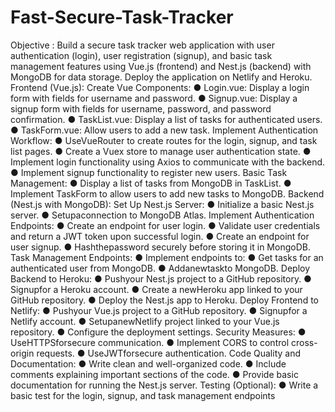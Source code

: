 # Fast-Secure-Task-Tracker

 Objective :
 Build a secure task tracker web application with user authentication (login), user
 registration (signup), and basic task management features using Vue.js (frontend) and
 Nest.js (backend) with MongoDB for data storage. Deploy the application on Netlify and
 Heroku.
 Frontend (Vue.js):
 Create Vue Components:
 ● Login.vue: Display a login form with fields for username and password.
 ● Signup.vue: Display a signup form with fields for username, password, and password
 confirmation.
 ● TaskList.vue: Display a list of tasks for authenticated users.
 ● TaskForm.vue: Allow users to add a new task.
 Implement Authentication Workflow:
 ● UseVueRouter to create routes for the login, signup, and task list pages.
 ● Create a Vuex store to manage user authentication state.
 ● Implement login functionality using Axios to communicate with the backend.
 ● Implement signup functionality to register new users.
 Basic Task Management:
 ● Display a list of tasks from MongoDB in TaskList.
 ● Implement TaskForm to allow users to add new tasks to MongoDB.
 Backend (Nest.js with MongoDB):
 Set Up Nest.js Server:
 ● Initialize a basic Nest.js server.
 ● Setupaconnection to MongoDB Atlas.
 Implement Authentication Endpoints:
 ● Create an endpoint for user login.
 ● Validate user credentials and return a JWT token upon successful login.
 ● Create an endpoint for user signup.
 ● Hashthepassword securely before storing it in MongoDB.
 Task Management Endpoints:
 ● Implement endpoints to:
 ● Get tasks for an authenticated user from MongoDB.
● Addanewtaskto MongoDB.
 Deploy Backend to Heroku:
 ● Pushyour Nest.js project to a GitHub repository.
 ● Signupfor a Heroku account.
 ● Create a newHeroku app linked to your GitHub repository.
 ● Deploy the Nest.js app to Heroku.
 Deploy Frontend to Netlify:
 ● Pushyour Vue.js project to a GitHub repository.
 ● Signupfor a Netlify account.
 ● SetupanewNetlify project linked to your Vue.js repository.
 ● Configure the deployment settings.
 Security Measures:
 ● UseHTTPSforsecure communication.
 ● Implement CORS to control cross-origin requests.
 ● UseJWTforsecure authentication.
 Code Quality and Documentation:
 ● Write clean and well-organized code.
 ● Include comments explaining important sections of the code.
 ● Provide basic documentation for running the Nest.js server.
 Testing (Optional):
 ● Write a basic test for the login, signup, and task management endpoints
